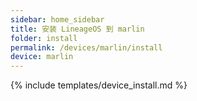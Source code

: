 ```yaml
---
sidebar: home_sidebar
title: 安装 LineageOS 到 marlin
folder: install
permalink: /devices/marlin/install
device: marlin
---
```

{% include templates/device_install.md %}
